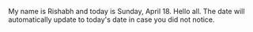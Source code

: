My name is Rishabh and today is Sunday, April 18. Hello all. The date will automatically update to today's date in case you did not notice.
